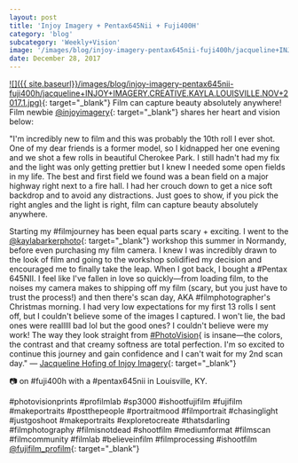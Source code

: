 ```yaml
---
layout: post
title: 'Injoy Imagery + Pentax645Nii + Fuji400H'
category: 'blog'
subcategory: 'Weekly+Vision'
image: '/images/blog/injoy-imagery-pentax645nii-fuji400h/jacqueline+INJOY+IMAGERY.CREATIVE.KAYLA.LOUISVILLE.NOV+2017.1.jpg'
date: December 28, 2017
---
```


[![]({{ site.baseurl}}/images/blog/injoy-imagery-pentax645nii-fuji400h/jacqueline+INJOY+IMAGERY.CREATIVE.KAYLA.LOUISVILLE.NOV+2017.1.jpg)](http://www.injoyimagery.com/){: target="_blank"} 
Film can capture beauty absolutely anywhere! Film newbie [@injoyimagery](http://www.injoyimagery.com/){: target="_blank"} shares her heart and vision below: 

"I'm incredibly new to film and this was probably the 10th roll I ever shot. One of my dear friends is a former model, so I kidnapped her one evening and we shot a few rolls in beautiful Cherokee Park. I still hadn't had my fix and the light was only getting prettier but I knew I needed some open fields in my life. The best and first field we found was a bean field on a major highway right next to a fire hall. I had her crouch down to get a nice soft backdrop and to avoid any distractions. Just goes to show, if you pick the right angles and the light is right, film can capture beauty absolutely anywhere.

Starting my #filmjourney has been equal parts scary + exciting. I went to the [@kaylabarkerphoto](http://www.kaylabarker.com/){: target="_blank"} workshop this summer in Normandy, before even purchasing my film camera. I knew I was incredibly drawn to the look of film and going to the workshop solidified my decision and encouraged me to finally take the leap. When I got back, I bought a #Pentax 645NII. I feel like I've fallen in love so quickly—from loading film, to the noises my camera makes to shipping off my film (scary, but you just have to trust the process!) and then there's scan day, AKA #filmphotographer's Christmas morning. I had very low expectations for my first 13 rolls I sent off, but I couldn't believe some of the images I captured. I won't lie, the bad ones were realllll bad lol but the good ones? I couldn't believe were my work! The way they look straight from [#PhotoVision](http://photovisionprints.com/film){ is insane—the colors, the contrast and that creamy softness are total perfection. I'm so excited to continue this journey and gain confidence and I can't wait for my 2nd scan day." — [Jacqueline Hofing of Injoy Imagery](http://www.injoyimagery.com/){: target="_blank"}

📷 on #fuji400h with a #pentax645nii in Louisville, KY.

#photovisionprints #profilmlab #sp3000 #ishootfujifilm #fujifilm #makeportraits #postthepeople #portraitmood #filmportrait #chasinglight #justgoshoot #makeportraits #exploretocreate #thatsdarling #filmphotography #filmisnotdead #shootfilm #mediumformat #filmscan #filmcommunity #filmlab #believeinfilm #filmprocessing #ishootfilm [@fujifilm_profilm](http://www.fujifilmusa.com/products/film_photography/index.html){: target="_blank"}
